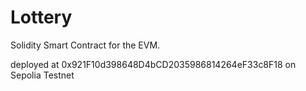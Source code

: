 # Lottery 

Solidity Smart Contract for the EVM.

deployed at 0x921F10d398648D4bCD2035986814264eF33c8F18 on Sepolia Testnet
